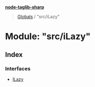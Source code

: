**[node-taglib-sharp](../README.md)**

> [Globals](../globals.md) / "src/iLazy"

# Module: "src/iLazy"

## Index

### Interfaces

* [ILazy](../interfaces/_src_ilazy_.ilazy.md)

